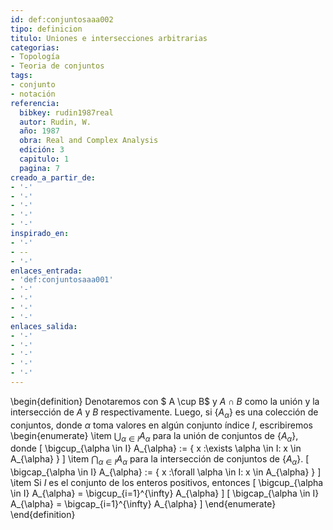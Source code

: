```yaml
---
id: def:conjuntosaaa002
tipo: definicion
titulo: Uniones e intersecciones arbitrarias
categorias:
- Topología
- Teoria de conjuntos
tags:
- conjunto
- notación
referencia:
  bibkey: rudin1987real
  autor: Rudin, W.
  año: 1987
  obra: Real and Complex Analysis
  edición: 3
  capitulo: 1
  pagina: 7
creado_a_partir_de:
- '-'
- '-'
- '-'
- '-'
- '-'
inspirado_en:
- '-'
- --
- '-'
enlaces_entrada:
- 'def:conjuntosaaa001'
- '-'
- '-'
- '-'
- '-'
enlaces_salida:
- '-'
- '-'
- '-'
- '-'
- '-'
---
```


\begin{definition}
Denotaremos  con $ A \cup B$   y $A \cap B$ como la unión y la intersección de $A$ y $B$ respectivamente. Luego, si $\{ A_{\alpha}\}$ es una colección de conjuntos, donde $\alpha$ toma valores en algún conjunto índice $I$, escribiremos
\begin{enumerate}
\item $\bigcup_{\alpha \in I} A_{\alpha}$ para la unión de conjuntos de $\{ A_{\alpha}\}$, donde
\[ \bigcup_{\alpha \in I} A_{\alpha} := \{ x :\exists \alpha \in I: x \in A_{\alpha} \} \]
\item $\bigcap_{\alpha \in I} A_{\alpha}$ para la intersección de conjuntos de $\{ A_{\alpha}\}$.
\[ \bigcap_{\alpha \in I} A_{\alpha} := \{ x :\forall \alpha \in I: x \in A_{\alpha} \} \]
\item  Si $I$ es el conjunto de los enteros positivos, entonces
\[ \bigcup_{\alpha \in I} A_{\alpha} = \bigcup_{i=1}^{\infty} A_{\alpha} \]
\[ \bigcap_{\alpha \in I} A_{\alpha} = \bigcap_{i=1}^{\infty} A_{\alpha} \]
\end{enumerate}
\end{definition}
